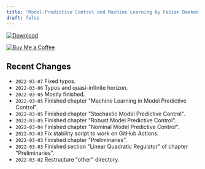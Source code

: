 ```yaml
---
title: "Model-Predictive Control and Machine Learning by Fabian Damken (english)"
draft: false
---
```


[![Download](/download.png)](mpc-summary.pdf)

[![Buy Me a Coffee](/kofi.png)](https://ko-fi.com/fdamken)

## Recent Changes
- `2022-03-07` Fixed typos.
- `2022-03-06` Typos and quasi-infinite horizon.
- `2022-03-05` Mostly finished.
- `2022-03-05` Finished chapter "Machine Learning in Model Predictive Control".
- `2022-03-05` Finished chapter "Stochastic Model Predictive Control".
- `2022-03-05` Finished chapter "Robust Model Predictive Control".
- `2022-03-04` Finished chapter "Nominal Model Predictive Control".
- `2022-03-03` Fix stability script to work on GitHub Actions.
- `2022-03-03` Finished chapter "Preliminaries".
- `2022-03-03` Finished section "Linear Quadratic Regulator" of chapter "Preliminaries".
- `2022-03-02` Restructure "other" directory.
